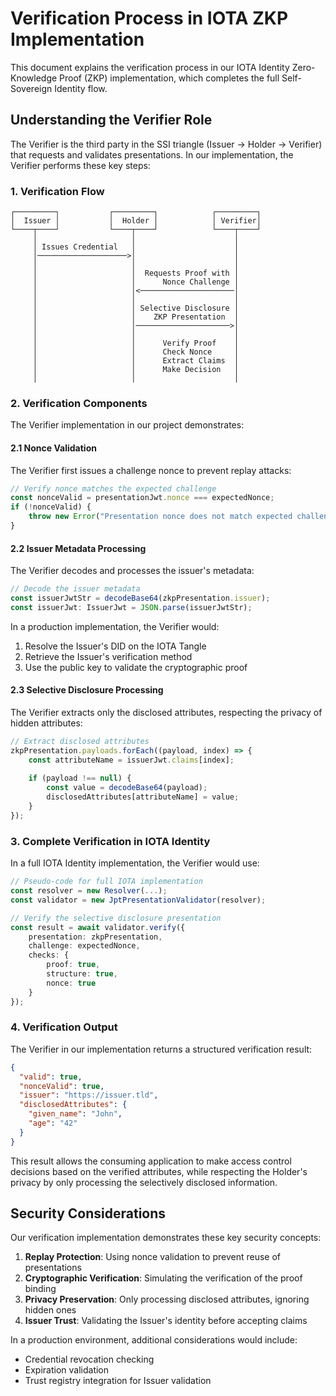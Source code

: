 # Verification Process in IOTA ZKP Implementation

This document explains the verification process in our IOTA Identity Zero-Knowledge Proof (ZKP) implementation, which completes the full Self-Sovereign Identity flow.

## Understanding the Verifier Role

The Verifier is the third party in the SSI triangle (Issuer → Holder → Verifier) that requests and validates presentations. In our implementation, the Verifier performs these key steps:

### 1. Verification Flow

```
┌─────────┐           ┌─────────┐            ┌─────────┐
│  Issuer │           │  Holder │            │ Verifier│
└────┬────┘           └────┬────┘            └────┬────┘
     │                     │                      │
     │ Issues Credential   │                      │
     │────────────────────>│                      │
     │                     │                      │
     │                     │  Requests Proof with │
     │                     │      Nonce Challenge │
     │                     │<─────────────────────│
     │                     │                      │
     │                     │ Selective Disclosure │
     │                     │    ZKP Presentation  │
     │                     │─────────────────────>│
     │                     │                      │
     │                     │      Verify Proof    │
     │                     │      Check Nonce     │
     │                     │      Extract Claims  │
     │                     │      Make Decision   │
     │                     │                      │
```

### 2. Verification Components

The Verifier implementation in our project demonstrates:

#### 2.1 Nonce Validation

The Verifier first issues a challenge nonce to prevent replay attacks:

```typescript
// Verify nonce matches the expected challenge
const nonceValid = presentationJwt.nonce === expectedNonce;
if (!nonceValid) {
    throw new Error("Presentation nonce does not match expected challenge");
}
```

#### 2.2 Issuer Metadata Processing

The Verifier decodes and processes the issuer's metadata:

```typescript
// Decode the issuer metadata
const issuerJwtStr = decodeBase64(zkpPresentation.issuer);
const issuerJwt: IssuerJwt = JSON.parse(issuerJwtStr);
```

In a production implementation, the Verifier would:
1. Resolve the Issuer's DID on the IOTA Tangle
2. Retrieve the Issuer's verification method 
3. Use the public key to validate the cryptographic proof

#### 2.3 Selective Disclosure Processing

The Verifier extracts only the disclosed attributes, respecting the privacy of hidden attributes:

```typescript
// Extract disclosed attributes
zkpPresentation.payloads.forEach((payload, index) => {
    const attributeName = issuerJwt.claims[index];
    
    if (payload !== null) {
        const value = decodeBase64(payload);
        disclosedAttributes[attributeName] = value;
    }
});
```

### 3. Complete Verification in IOTA Identity

In a full IOTA Identity implementation, the Verifier would use:

```typescript
// Pseudo-code for full IOTA implementation
const resolver = new Resolver(...);
const validator = new JptPresentationValidator(resolver);

// Verify the selective disclosure presentation
const result = await validator.verify({
    presentation: zkpPresentation,
    challenge: expectedNonce,
    checks: {
        proof: true,
        structure: true,
        nonce: true
    }
});
```

### 4. Verification Output

The Verifier in our implementation returns a structured verification result:

```json
{
  "valid": true,
  "nonceValid": true,
  "issuer": "https://issuer.tld",
  "disclosedAttributes": {
    "given_name": "John",
    "age": "42"
  }
}
```

This result allows the consuming application to make access control decisions based on the verified attributes, while respecting the Holder's privacy by only processing the selectively disclosed information.

## Security Considerations

Our verification implementation demonstrates these key security concepts:

1. **Replay Protection**: Using nonce validation to prevent reuse of presentations
2. **Cryptographic Verification**: Simulating the verification of the proof binding
3. **Privacy Preservation**: Only processing disclosed attributes, ignoring hidden ones
4. **Issuer Trust**: Validating the Issuer's identity before accepting claims

In a production environment, additional considerations would include:
- Credential revocation checking
- Expiration validation
- Trust registry integration for Issuer validation
